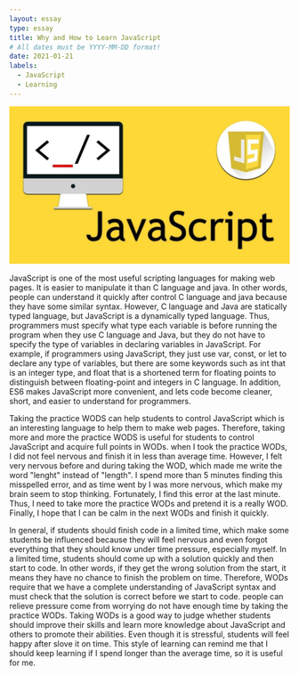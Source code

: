 ```yaml
---
layout: essay
type: essay
title: Why and How to Learn JavaScript 
# All dates must be YYYY-MM-DD format!
date: 2021-01-21
labels:
  - JavaScript 
  - Learning
---
```

<img class="ui medium left floated image" src="../images/JavaScript.jpg">

JavaScript is one of the most useful scripting languages for making web pages. It is easier to manipulate it than C language and java. In other words, people can understand it quickly after control C language and java because they have some similar syntax. However, C language and Java are statically typed language, but JavaScript is a dynamically typed language. Thus, programmers must specify what type each variable is before running the program when they use C language and Java, but they do not have to specify the type of variables in declaring variables in JavaScript. For example, if programmers using JavaScript, they just use var, const, or let to declare any type of variables, but there are some keywords such as int that is an integer type, and float that is a shortened term for floating points to distinguish between floating-point and integers in C language. In addition, ES6 makes JavaScript more convenient, and lets code become cleaner, short, and easier to understand for programmers.


Taking the practice WODS can help students to control JavaScript which is an interesting language to help them to make web pages. Therefore, taking more and more the practice WODS is useful for students to control JavaScript and acquire full points in WODs. when I took the practice WODs, I did not feel nervous and finish it in less than average time. However, I felt very nervous before and during taking the WOD, which made me write the word "lenght" instead of "length". I spend more than 5 minutes finding this misspelled error, and as time went by I was more nervous, which make my brain seem to stop thinking. Fortunately, I find this error at the last minute. Thus, I need to take more the practice WODs and pretend it is a really WOD. Finally, I hope that I can be calm in the next WODs and finish it quickly.


In general, if students should finish code in a limited time, which make some students be influenced because they will feel nervous and even forgot everything that they should know under time pressure, especially myself. In a limited time, students should come up with a solution quickly and then start to code. In other words, if they get the wrong solution from the start, it means they have no chance to finish the problem on time. Therefore, WODs require that we have a complete understanding of JavaScript syntax and must check that the solution is correct before we start to code. people can relieve pressure come from worrying do not have enough time by taking the practice WODs. Taking WODs is a good way to judge whether students should improve their skills and learn more knowledge about JavaScript and others to promote their abilities. Even though it is stressful, students will feel happy after slove it on time. This style of learning can remind me that I should keep learning if I spend longer than the average time, so it is useful for me.
